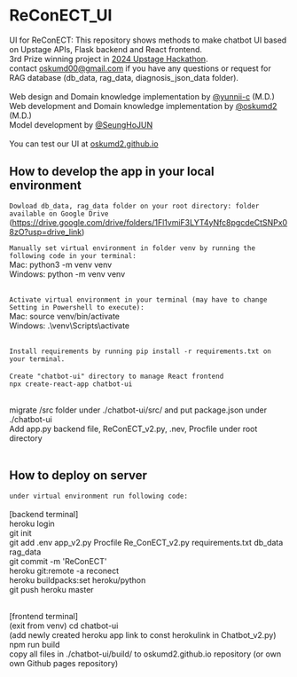 # ReConECT_UI
UI for ReConECT: This repository shows methods to make chatbot UI based on Upstage APIs, Flask backend and React frontend. <br />
3rd Prize winning project in [2024 Upstage Hackathon](https://www.upstage.ai/global-ai-week-ai-hackathon). <br />
contact oskumd00@gmail.com if you have any questions or request for RAG database (db_data, rag_data, diagnosis_json_data folder). <br /><br />
Web design and Domain knowledge implementation by [@yunnii-c](https://www.github.com/yunnii-c) (M.D.) <br />
Web development and Domain knowledge implementation by [@oskumd2](https://www.github.com/oskumd2) (M.D.)<br />
Model development by [@SeungHoJUN](https://github.com/SeungHoJUN) <br /><br />
You can test our UI at [oskumd2.github.io](https://oskumd2.github.io)

## How to develop the app in your local environment

`Dowload db_data, rag_data folder on your root directory: folder available on Google Drive`<br /> (https://drive.google.com/drive/folders/1Fl1vmiF3LYT4yNfc8pgcdeCtSNPx08zO?usp=drive_link)


`Manually set virtual environment in folder venv by running the following code in your terminal:`<br />
Mac: python3 -m venv venv<br />
Windows: python -m venv venv<br /><br />

`Activate virtual environment in your terminal (may have to change Setting in Powershell to execute):`<br />
Mac: source venv/bin/activate<br />
Windows: .\venv\Scripts\activate<br /><br />

`Install requirements by running pip install -r requirements.txt on your terminal.`<br /><br />
`Create "chatbot-ui" directory to manage React frontend`<br />
`npx create-react-app chatbot-ui`<br /><br />

migrate /src folder under ./chatbot-ui/src/ and put package.json under ./chatbot-ui<br />
Add app.py backend file, ReConECT_v2.py, .nev, Procfile under root directory<br /><br />

## How to deploy on server
`under virtual environment run following code:`<br /><br />
[backend terminal] <br />
heroku login<br />
git init<br />
git add .env app_v2.py Procfile Re_ConECT_v2.py requirements.txt db_data rag_data<br />
git commit -m 'ReConECT'<br />
heroku git:remote -a reconect<br />
heroku buildpacks:set heroku/python<br />
git push heroku master<br /><br />

[frontend terminal] <br />
(exit from venv) cd chatbot-ui<br />
(add newly created heroku app link to const herokulink in Chatbot_v2.py) <br />
npm run build<br />
copy all files in ./chatbot-ui/build/ to oskumd2.github.io repository (or own own Github pages repository)
